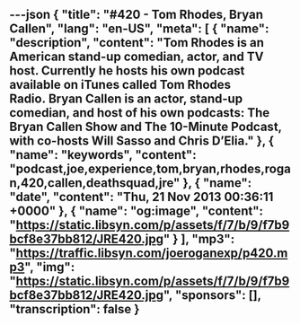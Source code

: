 ---json
{
  "title": "#420 - Tom Rhodes, Bryan Callen",
  "lang": "en-US",
  "meta": [
    {
      "name": "description",
      "content": "Tom Rhodes is an American stand-up comedian, actor, and TV host. Currently he hosts his own podcast available on iTunes called Tom Rhodes Radio. Bryan Callen is an actor, stand-up comedian, and host of his own podcasts: The Bryan Callen Show and The 10-Minute Podcast, with co-hosts Will Sasso and Chris D’Elia."
    },
    {
      "name": "keywords",
      "content": "podcast,joe,experience,tom,bryan,rhodes,rogan,420,callen,deathsquad,jre"
    },
    {
      "name": "date",
      "content": "Thu, 21 Nov 2013 00:36:11 +0000"
    },
    {
      "name": "og:image",
      "content": "https://static.libsyn.com/p/assets/f/7/b/9/f7b9bcf8e37bb812/JRE420.jpg"
    }
  ],
  "mp3": "https://traffic.libsyn.com/joeroganexp/p420.mp3",
  "img": "https://static.libsyn.com/p/assets/f/7/b/9/f7b9bcf8e37bb812/JRE420.jpg",
  "sponsors": [],
  "transcription": false
}
---
<episode-header />

<timemark seconds="0" />

<transcribe-call-to-action />

<episode-footer />